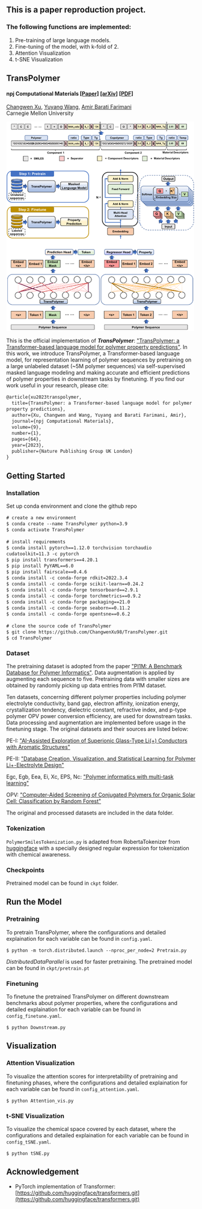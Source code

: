 ## This is a paper reproduction project.
### The following functions are implemented:
1. Pre-training of large language models.
2. Fine-tuning of the model, with k-fold of 2.
3. Attention Visualization
4. t-SNE Visualization

## TransPolymer ##

#### npj Computational Materials [[Paper]](https://www.nature.com/articles/s41524-023-01016-5) [[arXiv]](https://arxiv.org/abs/2209.01307) [[PDF]](https://www.nature.com/articles/s41524-023-01016-5.pdf) </br>
[Changwen Xu](https://changwenxu98.github.io/), [Yuyang Wang](https://yuyangw.github.io/), [Amir Barati Farimani](https://www.meche.engineering.cmu.edu/directory/bios/barati-farimani-amir.html) </br>
Carnegie Mellon University </br>

<img src="figs/pipeline.png" width="500">

This is the official implementation of <strong><em>TransPolymer</em></strong>: ["TransPolymer: a Transformer-based language model for polymer property predictions"](https://www.nature.com/articles/s41524-023-01016-5). In this work, we introduce TransPolymer, a Transformer-based language model, for representation learning of polymer sequences by pretraining on a large unlabeled dataset (~5M polymer sequences) via self-supervised masked language modeling and making accurate and efficient predictions of polymer properties in downstream tasks by finetuning. If you find our work useful in your research, please cite:
```
@article{xu2023transpolymer,
  title={TransPolymer: a Transformer-based language model for polymer property predictions},
  author={Xu, Changwen and Wang, Yuyang and Barati Farimani, Amir},
  journal={npj Computational Materials},
  volume={9},
  number={1},
  pages={64},
  year={2023},
  publisher={Nature Publishing Group UK London}
}
```

## Getting Started

### Installation

Set up conda environment and clone the github repo

```
# create a new environment
$ conda create --name TransPolymer python=3.9
$ conda activate TransPolymer

# install requirements
$ conda install pytorch==1.12.0 torchvision torchaudio cudatoolkit=11.3 -c pytorch
$ pip install transformers==4.20.1
$ pip install PyYAML==6.0
$ pip install fairscale==0.4.6
$ conda install -c conda-forge rdkit=2022.3.4
$ conda install -c conda-forge scikit-learn==0.24.2
$ conda install -c conda-forge tensorboard==2.9.1
$ conda install -c conda-forge torchmetrics==0.9.2
$ conda install -c conda-forge packaging==21.0
$ conda install -c conda-forge seaborn==0.11.2
$ conda install -c conda-forge opentsne==0.6.2

# clone the source code of TransPolymer
$ git clone https://github.com/ChangwenXu98/TransPolymer.git
$ cd TransPolymer
```

### Dataset

The pretraining dataset is adopted from the paper ["PI1M: A Benchmark Database for Polymer Informatics"](https://pubs.acs.org/doi/10.1021/acs.jcim.0c00726). Data augmentation is applied by augmenting each sequence to five. Pretraining data with smaller sizes are obtained by randomly picking up data entries from PI1M dataset.

Ten datasets, concerning different polymer properties including polymer electrolyte conductivity, band gap, electron affinity, ionization energy, crystallization tendency, dielectric constant, refractive index, and p-type polymer OPV power conversion efficiency, are used for downstream tasks. Data processing and augmentation are implemented before usage in the finetuning stage. The original datasets and their sources are listed below:

PE-I: ["AI-Assisted Exploration of Superionic Glass-Type Li(+) Conductors with Aromatic Structures"](https://pubs.acs.org/doi/10.1021/jacs.9b11442)

PE-II: ["Database Creation, Visualization, and Statistical Learning for Polymer Li+-Electrolyte Design"](https://pubs.acs.org/doi/full/10.1021/acs.chemmater.0c04767)

Egc, Egb, Eea, Ei, Xc, EPS, Nc: ["Polymer informatics with multi-task learning"](https://www.sciencedirect.com/science/article/pii/S2666389921000581)

OPV: ["Computer-Aided Screening of Conjugated Polymers for Organic Solar Cell: Classification by Random Forest"](https://pubs.acs.org/doi/10.1021/acs.jpclett.8b00635)

The original and processed datasets are included in the data folder. 

### Tokenization
`PolymerSmilesTokenization.py` is adapted from RobertaTokenizer from [huggingface](https://github.com/huggingface/transformers/tree/v4.21.2) with a specially designed regular expression for tokenization with chemical awareness.

### Checkpoints
Pretrained model can be found in `ckpt` folder.

## Run the Model

### Pretraining
To pretrain TransPolymer, where the configurations and detailed explaination for each variable can be found in `config.yaml`.
```
$ python -m torch.distributed.launch --nproc_per_node=2 Pretrain.py
```
<em>DistributedDataParallel</em> is used for faster pretraining. The pretrained model can be found in `ckpt/pretrain.pt`

### Finetuning
To finetune the pretrained TransPolymer on different downstream benchmarks about polymer properties, where the configurations and detailed explaination for each variable can be found in `config_finetune.yaml`.
```
$ python Downstream.py
```

## Visualization

### Attention Visualization
To visualize the attention scores for interpretability of pretraining and finetuning phases, where the configurations and detailed explaination for each variable can be found in `config_attention.yaml`.
```
$ python Attention_vis.py
```

### t-SNE Visualization
To visualize the chemical space covered by each dataset, where the configurations and detailed explaination for each variable can be found in `config_tSNE.yaml`.
```
$ python tSNE.py
```

## Acknowledgement
- PyTorch implementation of Transformer: [https://github.com/huggingface/transformers.git](https://github.com/huggingface/transformers.git)
